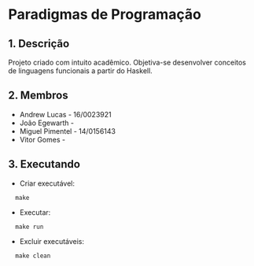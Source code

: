 # Paradigmas de Programação

## 1. Descrição

Projeto criado com intuito acadêmico. Objetiva-se desenvolver conceitos de linguagens funcionais a partir do Haskell.

## 2. Membros

* Andrew Lucas - 16/0023921
* João Egewarth -
* Miguel Pimentel - 14/0156143
* Vitor Gomes  -

## 3. Executando

* Criar executável:

````
  make 
````

* Executar:

````
  make run
````

* Excluir executáveis:

````
  make clean
````